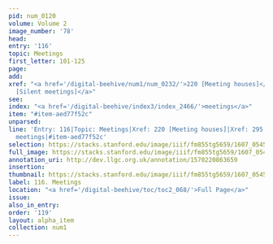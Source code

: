 ```yaml
---
pid: num_0120
volume: Volume 2
image_number: '78'
head:
entry: '116'
topic: Meetings
first_letter: 101-125
page:
add:
xref: "<a href='/digital-beehive/num1/num_0232/'>220 [Meeting houses]</a>|<a href='/digital-beehive/num2/num_0333/'>295
  [Silent meetings]</a>"
see:
index: "<a href='/digital-beehive/index3/index_2466/'>meetings</a>"
item: "#item-aed77f52c"
unparsed:
line: 'Entry: 116|Topic: Meetings|Xref: 220 [Meeting houses]|Xref: 295 [Silent meetings]|Index:
  meetings|#item-aed77f52c'
selection: https://stacks.stanford.edu/image/iiif/fm855tg5659/1607_0545/774,2602,3030,540/full/0/default.jpg
full_image: https://stacks.stanford.edu/image/iiif/fm855tg5659/1607_0545/full/full/0/default.jpg
annotation_uri: http://dev.llgc.org.uk/annotation/1570220863659
insertion:
thumbnail: https://stacks.stanford.edu/image/iiif/fm855tg5659/1607_0545/774,2602,600,180/250,/0/default.jpg
label: 116. Meetings
location: "<a href='/digital-beehive/toc/toc2_068/'>Full Page</a>"
issue:
also_in_entry:
order: '119'
layout: alpha_item
collection: num1
---
```

